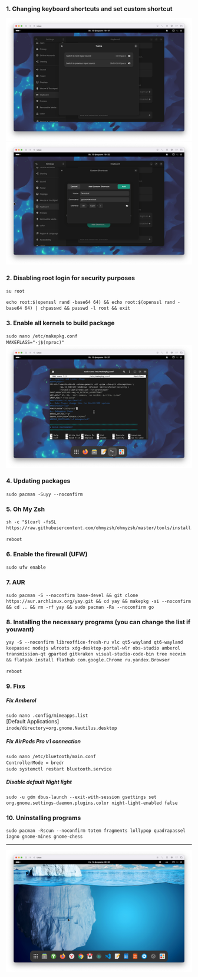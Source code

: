 ### 1. Changing keyboard shortcuts and set custom shortcut

![screenshot-1](./images/screenshot-1.png)
![screenshot-2](./images/screenshot-2.png)

### 2. Disabling root login for security purposes

`su root`  
```
echo root:$(openssl rand -base64 64) && echo root:$(openssl rand -base64 64) | chpasswd && passwd -l root && exit
```

### 3. Enable all kernels to build package

`sudo nano /etc/makepkg.conf`  
`MAKEFLAGS="-j$(nproc)"`
![screenshot-3](./images/screenshot-3.png)

### 4. Updating packages

`sudo pacman -Suyy --noconfirm`

### 5. Oh My Zsh

```
sh -c "$(curl -fsSL https://raw.githubusercontent.com/ohmyzsh/ohmyzsh/master/tools/install.sh)"
```  
`reboot`

### 6. Enable the firewall (UFW)

`sudo ufw enable`

### 7. AUR

```
sudo pacman -S --noconfirm base-devel && git clone https://aur.archlinux.org/yay.git && cd yay && makepkg -si --noconfirm && cd .. && rm -rf yay && sudo pacman -Rs --noconfirm go
```

### 8. Installing the necessary programs (you can change the list if youwant)

```
yay -S --noconfirm libreoffice-fresh-ru vlc qt5-wayland qt6-wayland keepassxc nodejs wlroots xdg-desktop-portal-wlr obs-studio amberol transmission-qt gparted gitkraken visual-studio-code-bin tree neovim && flatpak install flathub com.google.Chrome ru.yandex.Browser
```  
`reboot`

### 9. Fixs

##### Fix Amberol
`sudo nano .config/mimeapps.list`  
[Default Applications]  
`inode/directory=org.gnome.Nautilus.desktop`

##### Fix AirPods Pro v1 connection
`sudo nano /etc/bluetooth/main.conf`  
`ControllerMode = bredr`  
`sudo systemctl restart bluetooth.service`  

##### Disable default Night light
```
sudo -u gdm dbus-launch --exit-with-session gsettings set org.gnome.settings-daemon.plugins.color night-light-enabled false
```

### 10. Uninstalling programs

```
sudo pacman -Rscun --noconfirm totem fragments lollypop quadrapassel iagno gnome-mines gnome-chess
```

<hr>

![screenshot-4](./images/screenshot-4.png)